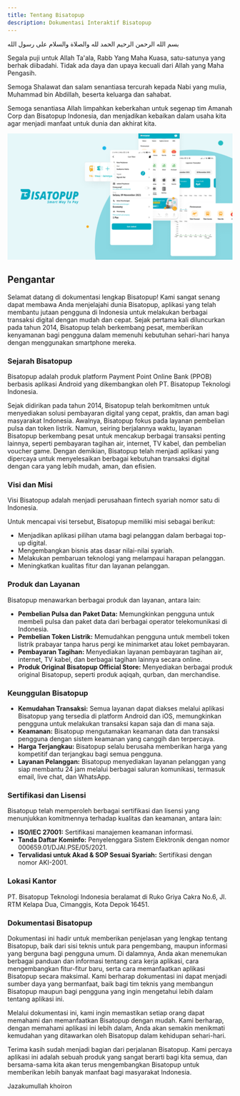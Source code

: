 ```yaml
---
title: Tentang Bisatopup
description: Dokumentasi Interaktif Bisatopup
---
```


بسم الله الرحمن الرحيم 
الحمد لله والصلاة والسلام على رسول الله

Segala puji untuk Allah Ta'ala, Rabb Yang Maha Kuasa, satu-satunya yang berhak diibadahi. Tidak ada daya dan upaya kecuali dari Allah yang Maha Pengasih.

Semoga Shalawat dan salam senantiasa tercurah kepada Nabi yang mulia, Muhammad bin Abdillah, beserta keluarga dan sahabat.

Semoga senantiasa Allah limpahkan keberkahan untuk segenap tim Amanah Corp dan Bisatopup Indonesia, dan menjadikan kebaikan dalam usaha kita agar menjadi manfaat untuk dunia dan akhirat kita. 

![warung](../../../assets/im_introduction.png)

## Pengantar

Selamat datang di dokumentasi lengkap Bisatopup! Kami sangat senang dapat membawa Anda menjelajahi dunia Bisatopup, aplikasi yang telah membantu jutaan pengguna di Indonesia untuk melakukan berbagai transaksi digital dengan mudah dan cepat. Sejak pertama kali diluncurkan pada tahun 2014, Bisatopup telah berkembang pesat, memberikan kenyamanan bagi pengguna dalam memenuhi kebutuhan sehari-hari hanya dengan menggunakan smartphone mereka.

### Sejarah Bisatopup

Bisatopup adalah produk platform Payment Point Online Bank (PPOB) berbasis aplikasi Android yang dikembangkan oleh PT. Bisatopup Teknologi Indonesia.

Sejak didirikan pada tahun 2014, Bisatopup telah berkomitmen untuk menyediakan solusi pembayaran digital yang cepat, praktis, dan aman bagi masyarakat Indonesia. Awalnya, Bisatopup fokus pada layanan pembelian pulsa dan token listrik. Namun, seiring berjalannya waktu, layanan Bisatopup berkembang pesat untuk mencakup berbagai transaksi penting lainnya, seperti pembayaran tagihan air, internet, TV kabel, dan pembelian voucher game. Dengan demikian, Bisatopup telah menjadi aplikasi yang dipercaya untuk menyelesaikan berbagai kebutuhan transaksi digital dengan cara yang lebih mudah, aman, dan efisien.

### Visi dan Misi

Visi Bisatopup adalah menjadi perusahaan fintech syariah nomor satu di Indonesia.

Untuk mencapai visi tersebut, Bisatopup memiliki misi sebagai berikut:

- Menjadikan aplikasi pilihan utama bagi pelanggan dalam berbagai top-up digital.
- Mengembangkan bisnis atas dasar nilai-nilai syariah.
- Melakukan pembaruan teknologi yang melampaui harapan pelanggan.
- Meningkatkan kualitas fitur dan layanan pelanggan.

### Produk dan Layanan

Bisatopup menawarkan berbagai produk dan layanan, antara lain:

- **Pembelian Pulsa dan Paket Data:** Memungkinkan pengguna untuk membeli pulsa dan paket data dari berbagai operator telekomunikasi di Indonesia.
- **Pembelian Token Listrik:** Memudahkan pengguna untuk membeli token listrik prabayar tanpa harus pergi ke minimarket atau loket pembayaran.
- **Pembayaran Tagihan:** Menyediakan layanan pembayaran tagihan air, internet, TV kabel, dan berbagai tagihan lainnya secara online.
- **Produk Original Bisatopup Official Store:** Menyediakan berbagai produk original Bisatopup, seperti produk aqiqah, qurban, dan merchandise.

### Keunggulan Bisatopup

- **Kemudahan Transaksi:** Semua layanan dapat diakses melalui aplikasi Bisatopup yang tersedia di platform Android dan iOS, memungkinkan pengguna untuk melakukan transaksi kapan saja dan di mana saja.
- **Keamanan:** Bisatopup mengutamakan keamanan data dan transaksi pengguna dengan sistem keamanan yang canggih dan terpercaya.
- **Harga Terjangkau:** Bisatopup selalu berusaha memberikan harga yang kompetitif dan terjangkau bagi semua pengguna. 
- **Layanan Pelanggan:** Bisatopup menyediakan layanan pelanggan yang siap membantu 24 jam melalui berbagai saluran komunikasi, termasuk email, live chat, dan WhatsApp.

### Sertifikasi dan Lisensi

Bisatopup telah memperoleh berbagai sertifikasi dan lisensi yang menunjukkan komitmennya terhadap kualitas dan keamanan, antara lain:

- **ISO/IEC 27001:** Sertifikasi manajemen keamanan informasi.
- **Tanda Daftar Kominfo:** Penyelenggara Sistem Elektronik dengan nomor 000659.01/DJAI.PSE/05/2021.
- **Tervalidasi untuk Akad & SOP Sesuai Syariah:** Sertifikasi dengan nomor AKI-2001.

### Lokasi Kantor

PT. Bisatopup Teknologi Indonesia beralamat di Ruko Griya Cakra No.6, Jl. RTM Kelapa Dua, Cimanggis, Kota Depok 16451. 

### Dokumentasi Bisatopup

Dokumentasi ini hadir untuk memberikan penjelasan yang lengkap tentang Bisatopup, baik dari sisi teknis untuk para pengembang, maupun informasi yang berguna bagi pengguna umum. Di dalamnya, Anda akan menemukan berbagai panduan dan informasi tentang cara kerja aplikasi, cara mengembangkan fitur-fitur baru, serta cara memanfaatkan aplikasi Bisatopup secara maksimal. Kami berharap dokumentasi ini dapat menjadi sumber daya yang bermanfaat, baik bagi tim teknis yang membangun Bisatopup maupun bagi pengguna yang ingin mengetahui lebih dalam tentang aplikasi ini.

Melalui dokumentasi ini, kami ingin memastikan setiap orang dapat memahami dan memanfaatkan Bisatopup dengan mudah. Kami berharap, dengan memahami aplikasi ini lebih dalam, Anda akan semakin menikmati kemudahan yang ditawarkan oleh Bisatopup dalam kehidupan sehari-hari.

Terima kasih sudah menjadi bagian dari perjalanan Bisatopup. Kami percaya aplikasi ini adalah sebuah produk yang sangat berarti bagi kita semua, dan bersama-sama kita akan terus mengembangkan Bisatopup untuk memberikan lebih banyak manfaat bagi masyarakat Indonesia.

Jazakumullah khoiron